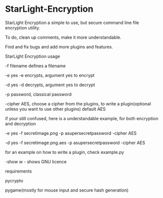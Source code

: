 # StarLight-Encryption

StarLight Encryption a simple to use, but secure command line file encryption utility.

To do, clean up comments, make it more understandable.

Find and fix bugs and add more plugins and features.

StarLight Encryption usage


-f filename defines a filename

-e yes -e encrypts, argument yes to encrypt

-d yes -d decrypts, argument yes to decrypt

-p password, classical password

-cipher AES, choose a cipher from the plugins, to write a plugin(optional unless you want to use other plugins) default AES

if your still confused, here is a understandable example, for both encryption and decryption

-e yes -f secretimage.png -p asupersecretpassword -cipher AES

-d yes -f secretimage.png.aes -p asupersecretpassword -cipher AES

for an example on how to write a plugin, check example.py

-show w - shows GNU licence

requirements

pycrypto

pygame(mostly for mouse input and secure hash generation)

